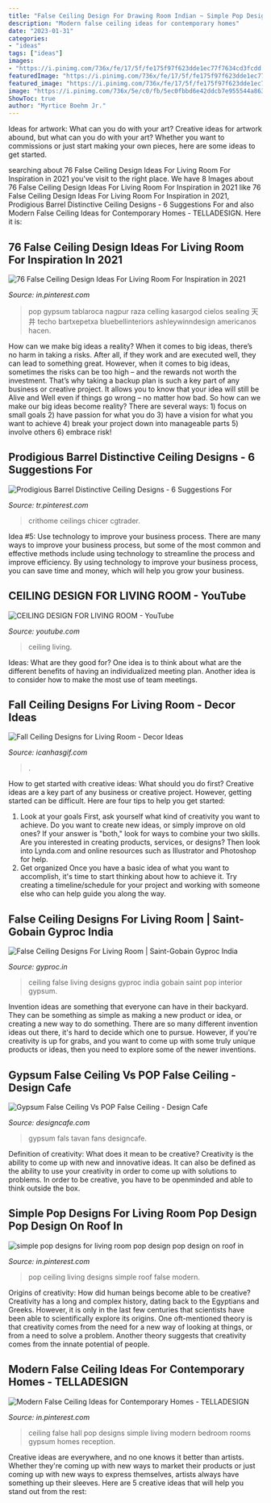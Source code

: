 ```yaml
---
title: "False Ceiling Design For Drawing Room Indian ~ Simple Pop Designs For Living Room Pop Design Pop Design On Roof In"
description: "Modern false ceiling ideas for contemporary homes"
date: "2023-01-31"
categories:
- "ideas"
tags: ["ideas"]
images:
- "https://i.pinimg.com/736x/fe/17/5f/fe175f97f623dde1ec77f7634cd3fcdd.jpg"
featuredImage: "https://i.pinimg.com/736x/fe/17/5f/fe175f97f623dde1ec77f7634cd3fcdd.jpg"
featured_image: "https://i.pinimg.com/736x/fe/17/5f/fe175f97f623dde1ec77f7634cd3fcdd.jpg"
image: "https://i.pinimg.com/736x/5e/c0/fb/5ec0fbbd6e42ddcb7e955544a8638093.jpg"
ShowToc: true
author: "Myrtice Boehm Jr."
---
```



Ideas for artwork: What can you do with your art?
Creative ideas for artwork abound, but what can you do with your art? Whether you want to commissions or just start making your own pieces, here are some ideas to get started.

	

		
searching about 76 False Ceiling Design Ideas For Living Room For Inspiration in 2021 you've visit to the right place. We have 8 Images about 76 False Ceiling Design Ideas For Living Room For Inspiration in 2021 like 76 False Ceiling Design Ideas For Living Room For Inspiration in 2021, Prodigious Barrel Distinctive Ceiling Designs - 6 Suggestions For and also Modern False Ceiling Ideas for Contemporary Homes - TELLADESIGN. Here it is:
		
    
## 76 False Ceiling Design Ideas For Living Room For Inspiration In 2021

<img loading=lazy src="https://i.pinimg.com/736x/c5/6c/b4/c56cb422d8790f763cba176cf05c99d0.jpg" onerror="this.onerror=null;this.src='https://tse1.mm.bing.net/th?id=OIP.m39DktyKiupXwsr1MQ_rZQHaFb&amp;pid=15.1';" alt="76 False Ceiling Design Ideas For Living Room For Inspiration in 2021">

_Source: in.pinterest.com_

>pop gypsum tablaroca nagpur raza celling kasargod cielos sealing 天井 techo bartxepetxa bluebellinteriors ashleywinndesign americanos hacen. 

	

How can we make big ideas a reality?
When it comes to big ideas, there’s no harm in taking a risks. After all, if they work and are executed well, they can lead to something great. However, when it comes to big ideas, sometimes the risks can be too high – and the rewards not worth the investment. That’s why taking a backup plan is such a key part of any business or creative project. It allows you to know that your idea will still be Alive and Well even if things go wrong – no matter how bad. So how can we make our big ideas become reality?
There are several ways: 1) focus on small goals 2) have passion for what you do 3) have a vision for what you want to achieve 4) break your project down into manageable parts 5) involve others 6) embrace risk!

    
## Prodigious Barrel Distinctive Ceiling Designs - 6 Suggestions For

<img loading=lazy src="https://i.pinimg.com/originals/5a/4a/7c/5a4a7c89241c308fb65daef701a7cea8.jpg" onerror="this.onerror=null;this.src='https://tse3.mm.bing.net/th?id=OIP.-CJf_kdg52XxzjalZxS-YAHaF7&amp;pid=15.1';" alt="Prodigious Barrel Distinctive Ceiling Designs - 6 Suggestions For">

_Source: tr.pinterest.com_

>crithome ceilings chicer cgtrader. 

	

Idea #5: Use technology to improve your business process.
There are many ways to improve your business process, but some of the most common and effective methods include using technology to streamline the process and improve efficiency. By using technology to improve your business process, you can save time and money, which will help you grow your business.

    
## CEILING DESIGN FOR LIVING ROOM - YouTube

<img loading=lazy src="https://i.ytimg.com/vi/0bzBUVT-uGM/maxresdefault.jpg" onerror="this.onerror=null;this.src='https://tse2.mm.bing.net/th?id=OIP.nP9YDbV6cZpPLqra3PhF0AHaEK&amp;pid=15.1';" alt="CEILING DESIGN FOR LIVING ROOM - YouTube">

_Source: youtube.com_

>ceiling living. 

	

Ideas: What are they good for?
One idea is to think about what are the different benefits of having an individualized meeting plan. Another idea is to consider how to make the most use of team meetings.

    
## Fall Ceiling Designs For Living Room - Decor Ideas

<img loading=lazy src="https://www.icanhasgif.com/wp-content/uploads/2014/11/Fall-Ceiling-Designs-for-Living-Room.jpg" onerror="this.onerror=null;this.src='https://tse1.mm.bing.net/th?id=OIP.B5nW9Jn9SFnjtuThg9FmvwHaE7&amp;pid=15.1';" alt="Fall Ceiling Designs for Living Room - Decor Ideas">

_Source: icanhasgif.com_

>. 

	

How to get started with creative ideas: What should you do first?
Creative ideas are a key part of any business or creative project. However, getting started can be difficult. Here are four tips to help you get started:
1. Look at your goals 
First, ask yourself what kind of creativity you want to achieve. Do you want to create new ideas, or simply improve on old ones? If your answer is "both," look for ways to combine your two skills. Are you interested in creating products, services, or designs? Then look into Lynda.com and online resources such as Illustrator and Photoshop for help.
2. Get organized 
Once you have a basic idea of what you want to accomplish, it's time to start thinking about how to achieve it. Try creating a timeline/schedule for your project and working with someone else who can help guide you along the way.

    
## False Ceiling Designs For Living Room | Saint-Gobain Gyproc India

<img loading=lazy src="http://www.gyproc.in/galleryAdmin/upload/2015/04/05/20150405124731-1d070f97.jpg" onerror="this.onerror=null;this.src='https://tse2.mm.bing.net/th?id=OIP.HQcPl6WAL28y5HIlW9W3bAHaEg&amp;pid=15.1';" alt="False Ceiling Designs For Living Room | Saint-Gobain Gyproc India">

_Source: gyproc.in_

>ceiling false living designs gyproc india gobain saint pop interior gypsum. 

	

Invention ideas are something that everyone can have in their backyard. They can be something as simple as making a new product or idea, or creating a new way to do something. There are so many different invention ideas out there, it's hard to decide which one to pursue. However, if you're creativity is up for grabs, and you want to come up with some truly unique products or ideas, then you need to explore some of the newer inventions.

    
## Gypsum False Ceiling Vs POP False Ceiling - Design Cafe

<img loading=lazy src="https://media.designcafe.com/wp-content/uploads/2020/03/21011658/pop-false-ceiling-vs-gypsum-false-ceiling-768x512.jpg" onerror="this.onerror=null;this.src='https://tse2.mm.bing.net/th?id=OIP.9VO7qQglVdDgMuyMqIAqQgHaE8&amp;pid=15.1';" alt="Gypsum False Ceiling Vs POP False Ceiling - Design Cafe">

_Source: designcafe.com_

>gypsum fals tavan fans designcafe. 

	

Definition of creativity: What does it mean to be creative?
Creativity is the ability to come up with new and innovative ideas. It can also be defined as the ability to use your creativity in order to come up with solutions to problems. In order to be creative, you have to be openminded and able to think outside the box.

    
## Simple Pop Designs For Living Room Pop Design Pop Design On Roof In

<img loading=lazy src="https://i.pinimg.com/736x/fe/17/5f/fe175f97f623dde1ec77f7634cd3fcdd.jpg" onerror="this.onerror=null;this.src='https://tse3.mm.bing.net/th?id=OIP.U9z0eIMCcPsLlvpBVgcV1QHaFj&amp;pid=15.1';" alt="simple pop designs for living room pop design pop design on roof in">

_Source: in.pinterest.com_

>pop ceiling living designs simple roof false modern. 

	

Origins of creativity: How did human beings become able to be creative?
Creativity has a long and complex history, dating back to the Egyptians and Greeks. However, it is only in the last few centuries that scientists have been able to scientifically explore its origins. One oft-mentioned theory is that creativity comes from the need for a new way of looking at things, or from a need to solve a problem. Another theory suggests that creativity comes from the innate potential of people.

    
## Modern False Ceiling Ideas For Contemporary Homes - TELLADESIGN

<img loading=lazy src="https://i.pinimg.com/736x/5e/c0/fb/5ec0fbbd6e42ddcb7e955544a8638093.jpg" onerror="this.onerror=null;this.src='https://tse4.mm.bing.net/th?id=OIP.VnDQPwogvnK3tU1d89QhGwHaF7&amp;pid=15.1';" alt="Modern False Ceiling Ideas for Contemporary Homes - TELLADESIGN">

_Source: in.pinterest.com_

>ceiling false hall pop designs simple living modern bedroom rooms gypsum homes reception. 

	

Creative ideas are everywhere, and no one knows it better than artists. Whether they're coming up with new ways to market their products or just coming up with new ways to express themselves, artists always have something up their sleeves. Here are 5 creative ideas that will help you stand out from the rest: 

